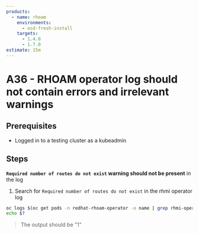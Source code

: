 ```yaml
---
products:
  - name: rhoam
    environments:
      - osd-fresh-install
    targets:
      - 1.4.0
      - 1.7.0
estimate: 15m
---
```


# A36 - RHOAM operator log should not contain errors and irrelevant warnings

## Prerequisites

- Logged in to a testing cluster as a kubeadmin

## Steps

**`Required number of routes do not exist` warning should not be present** in the log

1. Search for `Required number of routes do not exist` in the rhmi operator log

```bash
oc logs $(oc get pods -n redhat-rhoam-operator -o name | grep rhmi-operator) -n redhat-rhoam-operator | grep "Required number of routes do not exist"
echo $?
```

> The output should be "1"
